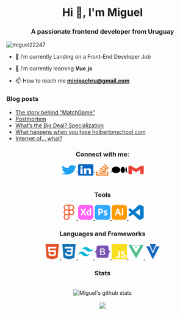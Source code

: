 <h1 align="center">Hi 👋, I'm Miguel</h1>
<h3 align="center">A passionate frontend developer from Uruguay</h3>
<p align="left"> <img src="https://komarev.com/ghpvc/?username=miguel22247&label=Profile%20views&color=0e75b6&style=flat" alt="miguel22247" /> </p>

- 🔭 I’m currently Landing on a Front-End Developer Job

- 🌱 I’m currently learning **Vue.js**

- 📫 How to reach me **minipachru@gmail.com**

### Blog posts
<!-- BLOG-POST-LIST:START -->
- [The story behind “MatchGame”](https://minipachru.medium.com/the-story-behind-matchgame-d038d5a8d1d1?source=rss-bdb34447e055------2)
- [Postmortem](https://minipachru.medium.com/postmortem-e6da3359b6ea?source=rss-bdb34447e055------2)
- [What’s the Big Deal? Specialization](https://minipachru.medium.com/whats-the-big-deal-specialization-bcb369951b15?source=rss-bdb34447e055------2)
- [What happens when you type holbertonschool.com](https://minipachru.medium.com/what-happens-when-you-type-holbertonschool-com-6e8447742da8?source=rss-bdb34447e055------2)
- [Internet of… what?](https://minipachru.medium.com/internet-of-what-19fc89ddfa87?source=rss-bdb34447e055------2)
<!-- BLOG-POST-LIST:END -->

<h3 align="center">Connect with me:</h3>
<div align="center">
  <a href="https://twitter.com/miguelpacheco_" target="blank">
    <img align="center" src="assets/contact/twitter.svg" alt="miguelpacheco_" height="30" width="40"/>
  </a>
  <a href="https://linkedin.com/in/miguel-pacheco-ruiz" target="blank">
    <img align="center" src="assets/contact/linkedin.svg" alt="miguel-pacheco-ruiz" height="30" width="40"/>
  </a>
  <a href="https://stackoverflow.com/users/209924" target="blank">
    <img align="center" src="assets/contact/stackoverflow.svg" alt="209924" height="30" width="40" />
  </a>
  <a href="https://medium.com/@minipachru" target="blank">
    <img align="center" src="assets/contact/medium.svg" alt="@minipachru" height="30" width="40" />
  </a>
  <a href="mailto:minipachru@gmail.com" target="blank">
    <img align="center" src="assets/contact/gmail.svg" alt="" height="30" width="40" />
  </a>
</div>
<br>

<h3 align="center">Tools</h3>
<div align="center">
  <a href="https://www.figma.com/" target="_blank">
    <img src="assets/tools/figma.svg" alt="figma" width="40" height="40"/>
  </a>
  <a href="https://www.adobe.com/products/xd.html" target="_blank">
    <img src="assets/tools/adobexd.svg" alt="xd" width="40" height="40"/>
  </a>
  <a href="https://www.photoshop.com/en" target="_blank">
    <img src="assets/tools/adobephotoshop.svg" alt="photoshop" width="40" height="40"/>
  </a>
  <a href="https://www.adobe.com/in/products/illustrator.html" target="_blank">
    <img src="assets/tools/adobeillustrator.svg" alt="illustrator" width="40" height="40"/>
  </a>
  <a href="https://code.visualstudio.com/" target="blank">
    <img src="assets/tools/visualstudiocode.svg" alt="VS Code" height="40" width="40" />
  </a>
</div>

<h3 align="center">Languages and Frameworks</h3>
<div align="center">
  <a href="https://www.w3.org/html/" target="_blank">
    <img src="assets/languages/html5.svg" alt="html5" width="40" height="40"/>
  </a>
  <a href="https://www.w3schools.com/css/" target="_blank">
    <img src="assets/languages/css3.svg" alt="css3" width="40" height="40"/> 
  </a>
  <a href="https://tailwindcss.com/" target="_blank">
    <img src="assets/frameworks/tailwindcss.svg" alt="tailwind" width="40" height="40"/>
  </a>
  <a href="https://getbootstrap.com/">
    <img src="assets/frameworks/bootstrap.svg" alt="bootstrap" width="40" height="40"/>
  </a>
  <a href="https://developer.mozilla.org/en-US/docs/Web/JavaScript" target="_blank">
    <img src="assets/languages/javascript.svg" alt="javascript" width="40" height="40"/>
  </a>
  <a href="https://vuejs.org/" target="_blank">
  <img src="assets/frameworks/vuedotjs.svg" alt="vuejs" width="40" height="40"/>
  </a>
  <a href="https://vuetifyjs.com/en/" target="_blank">
    <img src="assets/frameworks/vuetify.svg" alt="vuetify" width="40" height="40"/>
  </a>
</div>



<h3 align="center">Stats</h3>
<div align="center">
  <br>
    <img src="https://github-readme-stats.vercel.app/api?username=Miguel22247&show_icons=true&include_all_commits=true&theme=material-palenight" alt="Miguel's github stats"/>
  <br>
  <br>
    <img src="https://github-readme-stats.vercel.app/api/top-langs/?username=Miguel22247&layout=compact&theme=material-palenight"/>
  <br>
</div>
